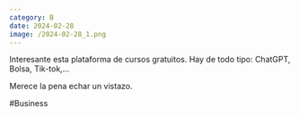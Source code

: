 ```yaml
--- 
category: B 
date: 2024-02-28 
image: /2024-02-28_1.png 
--- 
```


Interesante esta plataforma de cursos gratuitos. Hay de todo tipo: ChatGPT, Bolsa, Tik-tok,...

Merece la pena echar un vistazo. 

#Business